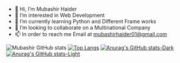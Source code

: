- 👋 Hi, I’m Mubashir Haider
- 👀 I’m interested in Web Development
- 🌱 I’m currently learning Python and Different Frame works
- 💞️ I’m looking to collaborate on a Multinational Company
- 📫 In order to reach me Email at mubashirhaider01@gmail.com

<!---
Mubashir12392/Mubashir12392 is a ✨ special ✨ repository because its `README.md` (this file) appears on your GitHub profile.
You can click the Preview link to take a look at your changes.
--->
![Mubashir GitHub stats](https://github-readme-stats.vercel.app/api?username=Mubashir12392&show_icons=true&theme=synthwave)
[![Top Langs](https://github-readme-stats.vercel.app/api/top-langs/?username=Mubashir12392&exclude_repo=github-readme-stats,anuraghazra.github.io)](https://github.com/anuraghazra/github-readme-stats)
[![Anurag's GitHub stats-Dark](https://github-readme-stats.vercel.app/api?username=Mubashir12392&show_icons=true&theme=dark#gh-dark-mode-only)](https://github.com/Muabshir12392/github-readme-stats#gh-dark-mode-only)
[![Anurag's GitHub stats-Light](https://github-readme-stats.vercel.app/api?username=Mubashir12392&show_icons=true&theme=default#gh-light-mode-only)](https://github.com/Mubashir12392/github-readme-stats#gh-light-mode-only)
